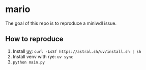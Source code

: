 # mario

The goal of this repo is to reproduce a miniwdl issue.

## How to reproduce
1. Install [uv](https://docs.astral.sh/uv/getting-started/installation/): `curl -LsSf https://astral.sh/uv/install.sh | sh`
2. Install venv with rye: `uv sync`
3. `python main.py`
